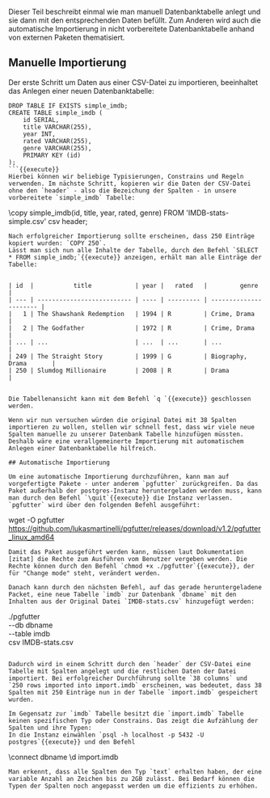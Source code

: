 Dieser Teil beschreibt einmal wie man manuell Datenbanktabelle anlegt und sie dann mit den entsprechenden Daten befüllt. Zum Anderen wird auch die automatische Importierung in nicht vorbereitete Datenbanktabelle anhand von externen Paketen thematisiert.

## Manuelle Importierung

Der erste Schritt um Daten aus einer CSV-Datei zu importieren, beeinhaltet das Anlegen einer neuen Datenbanktabelle:
```
DROP TABLE IF EXISTS simple_imdb;
CREATE TABLE simple_imdb (
    id SERIAL,
    title VARCHAR(255),
    year INT,
    rated VARCHAR(255),
    genre VARCHAR(255),
    PRIMARY KEY (id)
);
```{{execute}}
Hierbei können wir beliebige Typisierungen, Constrains und Regeln verwenden. Im nächste Schritt, kopieren wir die Daten der CSV-Datei ohne den `header` - also die Bezeichung der Spalten - in unsere vorbereitete `simple_imdb` Tabelle:
```
\copy simple_imdb(id, title, year, rated, genre) FROM 'IMDB-stats-simple.csv' csv header;
```{{execute}}
Nach erfolgreicher Importierung sollte erscheinen, dass 250 Einträge kopiert wurden: `COPY 250`.
Lässt man sich nun alle Inhalte der Tabelle, durch den Befehl `SELECT * FROM simple_imdb;`{{execute}} anzeigen, erhält man alle Einträge der Tabelle: 


| id  |           title            | year |   rated   |         genre          | 
| --- | -------------------------- | ---- | --------- | ---------------------- |
|   1 | The Shawshank Redemption   | 1994 | R         | Crime, Drama           |
|   2 | The Godfather              | 1972 | R         | Crime, Drama           |
| ... | ...                        | ...  | ...       | ...                    |  
| 249 | The Straight Story         | 1999 | G         | Biography, Drama       |
| 250 | Slumdog Millionaire        | 2008 | R         | Drama                  |
 
 
Die Tabellenansicht kann mit dem Befehl `q `{{execute}} geschlossen werden.
 
Wenn wir nun versuchen würden die original Datei mit 38 Spalten importieren zu wollen, stellen wir schnell fest, dass wir viele neue Spalten manuelle zu unserer Datenbank Tabelle hinzufügen müssten. Deshalb wäre eine verallgemeinerte Importierung mit automatischem Anlegen einer Datenbanktabelle hilfreich.

## Automatische Importierung

Um eine automatische Importierung durchzuführen, kann man auf vorgefertigte Pakete - unter anderem `pgfutter` zurückgreifen. Da das Paket außerhalb der postgres-Instanz heruntergeladen werden muss, kann man durch den Befehl `\quit`{{execute}} die Instanz verlassen.
`pgfutter` wird über den folgenden Befehl ausgeführt:
```
wget -O pgfutter https://github.com/lukasmartinelli/pgfutter/releases/download/v1.2/pgfutter_linux_amd64
```{{execute}}
Damit das Paket ausgeführt werden kann, müssen laut Dokumentation [zitat] die Rechte zum Ausführen vom Benutzer vergeben werden. Die Rechte können durch den Befehl `chmod +x ./pgfutter`{{execute}}, der für "Change mode" steht, verändert werden.

Danach kann durch den nächsten Befehl, auf das gerade heruntergeladene Packet, eine neue Tabelle `imdb` zur Datenbank `dbname` mit den Inhalten aus der Original Datei `IMDB-stats.csv` hinzugefügt werden:
```
./pgfutter              \
    --db dbname         \
    --table imdb        \
    csv IMDB-stats.csv
```{{execute}}

Dadurch wird in einem Schritt durch den `header` der CSV-Datei eine Tabelle mit Spalten angelegt und die restlichen Daten der Datei importiert. Bei erfolgreicher Durchführung sollte `38 columns` und `250 rows imported into import.imdb` erscheinen, was bedeutet, dass 38 Spalten mit 250 Einträge nun in der Tabelle `import.imdb` gespeichert wurden. 

Im Gegensatz zur `imdb` Tabelle besitzt die `import.imdb` Tabelle keinen spezifischen Typ oder Constrains. Das zeigt die Aufzählung der Spalten und ihre Typen:
In die Instanz einwählen `psql -h localhost -p 5432 -U postgres`{{execute}} und den Befehl 
```
\connect dbname
\d import.imdb
```{{execute}} verwenden.
Man erkennt, dass alle Spalten den Typ `text` erhalten haben, der eine variable Anzahl an Zeichen bis zu 2GB zulässt. Bei Bedarf können die Typen der Spalten noch angepasst werden um die effizients zu erhöhen.
  